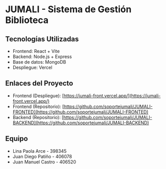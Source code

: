 # JUMALI - Sistema de Gestión Biblioteca

## Tecnologías Utilizadas
- Frontend: React + Vite
- Backend: Node.js + Express
- Base de datos: MongoDB
- Despliegue: Vercel

## Enlaces del Proyecto
- Frontend (Despliegue): [https://jumali-front.vercel.app/](https://jumali-front.vercel.app/)
- Frontend (Repositorio): [https://github.com/soportejumali/JUMALI-FRONTED](https://github.com/soportejumali/JUMALI-FRONTED)
- Backend (Repositorio): [https://github.com/soportejumali/JUMALI-BACKEND](https://github.com/soportejumali/JUMALI-BACKEND)

## Equipo
- Lina Paola Arce - 398345
- Juan Diego Patiño - 406078
- Juan Manuel Castro - 406520
